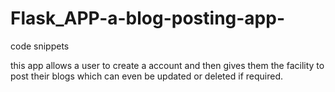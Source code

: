 # Flask_APP-a-blog-posting-app-
code snippets

this app allows a user to create a account and then gives them the 
facility to post their blogs which can even be updated or deleted if required.
